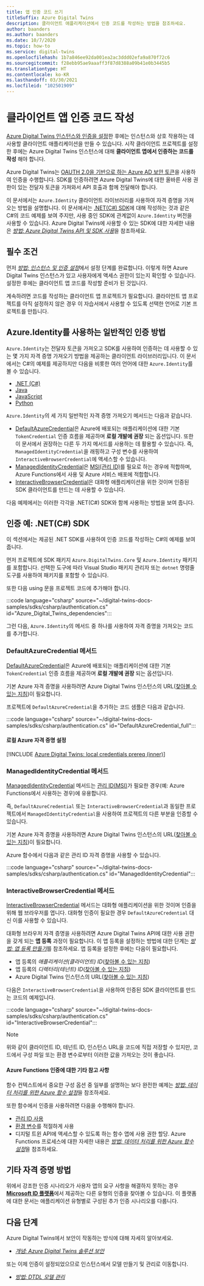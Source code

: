 ```yaml
---
title: 앱 인증 코드 쓰기
titleSuffix: Azure Digital Twins
description: 클라이언트 애플리케이션에서 인증 코드를 작성하는 방법을 참조하세요.
author: baanders
ms.author: baanders
ms.date: 10/7/2020
ms.topic: how-to
ms.service: digital-twins
ms.openlocfilehash: 1b7a846ee92da001ea2ac3ddd02efa9a870f72c6
ms.sourcegitcommit: f28ebb95ae9aaaff3f87d8388a09b41e0b3445b5
ms.translationtype: HT
ms.contentlocale: ko-KR
ms.lasthandoff: 03/30/2021
ms.locfileid: "102501909"
---
```

# <a name="write-client-app-authentication-code"></a>클라이언트 앱 인증 코드 작성

[Azure Digital Twins 인스턴스와 인증을 설정](how-to-set-up-instance-portal.md)한 후에는 인스턴스와 상호 작용하는 데 사용할 클라이언트 애플리케이션을 만들 수 있습니다. 시작 클라이언트 프로젝트를 설정한 후에는 Azure Digital Twins 인스턴스에 대해 **클라이언트 앱에서 인증하는 코드를 작성** 해야 합니다.

Azure Digital Twins는 [OAUTH 2.0을 기반으로 하는 Azure AD 보안 토큰](../active-directory/develop/security-tokens.md#json-web-tokens-and-claims)을 사용하여 인증을 수행합니다. SDK를 인증하려면 Azure Digital Twins에 대한 올바른 사용 권한이 있는 전달자 토큰을 가져와서 API 호출과 함께 전달해야 합니다. 

이 문서에서는 `Azure.Identity` 클라이언트 라이브러리를 사용하여 자격 증명을 가져오는 방법을 설명합니다. 이 문서에서는 [.NET(C#) SDK](/dotnet/api/overview/azure/digitaltwins/client)에 대해 작성하는 것과 같은 C#의 코드 예제를 보여 주지만, 사용 중인 SDK에 관계없이 `Azure.Identity` 버전을 사용할 수 있습니다. Azure Digital Twins에 사용할 수 있는 SDK에 대한 자세한 내용은 [*방법: Azure Digital Twins API 및 SDK 사용*](how-to-use-apis-sdks.md)을 참조하세요.

## <a name="prerequisites"></a>필수 조건

먼저 [*방법: 인스턴스 및 인증 설정*](how-to-set-up-instance-portal.md)에서 설정 단계를 완료합니다. 이렇게 하면 Azure Digital Twins 인스턴스가 있고 사용자에게 액세스 권한이 있는지 확인할 수 있습니다. 설정한 후에는 클라이언트 앱 코드를 작성할 준비가 된 것입니다.

계속하려면 코드를 작성하는 클라이언트 앱 프로젝트가 필요합니다. 클라이언트 앱 프로젝트를 아직 설정하지 않은 경우 이 자습서에서 사용할 수 있도록 선택한 언어로 기본 프로젝트를 만듭니다.

## <a name="common-authentication-methods-with-azureidentity"></a>Azure.Identity를 사용하는 일반적인 인증 방법

`Azure.Identity`는 전달자 토큰을 가져오고 SDK를 사용하여 인증하는 데 사용할 수 있는 몇 가지 자격 증명 가져오기 방법을 제공하는 클라이언트 라이브러리입니다. 이 문서에서는 C#의 예제를 제공하지만 다음을 비롯한 여러 언어에 대한 `Azure.Identity`를 볼 수 있습니다.

* [.NET (C#)](/dotnet/api/azure.identity)
* [Java](/java/api/overview/azure/identity-readme)
* [JavaScript](/javascript/api/overview/azure/identity-readme)
* [Python](/python/api/overview/azure/identity-readme)

`Azure.Identity`의 세 가지 일반적인 자격 증명 가져오기 메서드는 다음과 같습니다.

* [DefaultAzureCredential](/dotnet/api/azure.identity.defaultazurecredential)은 Azure에 배포되는 애플리케이션에 대한 기본 `TokenCredential` 인증 흐름을 제공하며 **로컬 개발에 권장** 되는 옵션입니다. 또한 이 문서에서 권장하는 다른 두 가지 메서드를 사용하는 데 활용할 수 있습니다. 즉, `ManagedIdentityCredential`을 래핑하고 구성 변수를 사용하여 `InteractiveBrowserCredential`에 액세스할 수 있습니다.
* [ManagedIdentityCredential](/dotnet/api/azure.identity.managedidentitycredential)은 [MSI(관리 ID)](../active-directory/managed-identities-azure-resources/overview.md)를 필요로 하는 경우에 적합하며, Azure Functions에서 사용 및 Azure 서비스 배포에 적합합니다.
* [InteractiveBrowserCredential](/dotnet/api/azure.identity.interactivebrowsercredential)은 대화형 애플리케이션을 위한 것이며 인증된 SDK 클라이언트를 만드는 데 사용할 수 있습니다.

다음 예제에서는 이러한 각각을 .NET(C#) SDK와 함께 사용하는 방법을 보여 줍니다.

## <a name="authentication-examples-net-c-sdk"></a>인증 예: .NET(C#) SDK

이 섹션에서는 제공된 .NET SDK를 사용하여 인증 코드를 작성하는 C#의 예제를 보여 줍니다.

먼저 프로젝트에 SDK 패키지 `Azure.DigitalTwins.Core` 및 `Azure.Identity` 패키지를 포함합니다. 선택한 도구에 따라 Visual Studio 패키지 관리자 또는 `dotnet` 명령줄 도구를 사용하여 패키지를 포함할 수 있습니다. 

또한 다음 using 문을 프로젝트 코드에 추가해야 합니다.

:::code language="csharp" source="~/digital-twins-docs-samples/sdks/csharp/authentication.cs" id="Azure_Digital_Twins_dependencies":::

그런 다음, `Azure.Identity`의 메서드 중 하나를 사용하여 자격 증명을 가져오는 코드를 추가합니다.

### <a name="defaultazurecredential-method"></a>DefaultAzureCredential 메서드

[DefaultAzureCredential](/dotnet/api/azure.identity.defaultazurecredential)은 Azure에 배포되는 애플리케이션에 대한 기본 `TokenCredential` 인증 흐름을 제공하며 **로컬 개발에 권장** 되는 옵션입니다.

기본 Azure 자격 증명을 사용하려면 Azure Digital Twins 인스턴스의 URL([찾아볼 수 있는 지침](how-to-set-up-instance-portal.md#verify-success-and-collect-important-values))이 필요합니다.

프로젝트에 `DefaultAzureCredential`을 추가하는 코드 샘플은 다음과 같습니다.

:::code language="csharp" source="~/digital-twins-docs-samples/sdks/csharp/authentication.cs" id="DefaultAzureCredential_full":::

#### <a name="set-up-local-azure-credentials"></a>로컬 Azure 자격 증명 설정

[!INCLUDE [Azure Digital Twins: local credentials prereq (inner)](../../includes/digital-twins-local-credentials-inner.md)]

### <a name="managedidentitycredential-method"></a>ManagedIdentityCredential 메서드

[ManagedIdentityCredential](/dotnet/api/azure.identity.managedidentitycredential) 메서드는 [관리 ID(MSI)](../active-directory/managed-identities-azure-resources/overview.md)가 필요한 경우(예: Azure Functions에서 사용하는 경우)에 유용합니다.

즉, `DefaultAzureCredential` 또는 `InteractiveBrowserCredential`과 동일한 프로젝트에서 `ManagedIdentityCredential`을 사용하여 프로젝트의 다른 부분을 인증할 수 있습니다.

기본 Azure 자격 증명을 사용하려면 Azure Digital Twins 인스턴스의 URL([찾아볼 수 있는 지침](how-to-set-up-instance-portal.md#verify-success-and-collect-important-values))이 필요합니다.

Azure 함수에서 다음과 같은 관리 ID 자격 증명을 사용할 수 있습니다.

:::code language="csharp" source="~/digital-twins-docs-samples/sdks/csharp/authentication.cs" id="ManagedIdentityCredential":::

### <a name="interactivebrowsercredential-method"></a>InteractiveBrowserCredential 메서드

[InteractiveBrowserCredential](/dotnet/api/azure.identity.interactivebrowsercredential) 메서드는 대화형 애플리케이션을 위한 것이며 인증을 위해 웹 브라우저를 엽니다. 대화형 인증이 필요한 경우 `DefaultAzureCredential` 대신 이를 사용할 수 있습니다.

대화형 브라우저 자격 증명을 사용하려면 Azure Digital Twins API에 대한 사용 권한을 갖게 되는 **앱 등록** 과정이 필요합니다. 이 앱 등록을 설정하는 방법에 대한 단계는 [*방법: 앱 등록 만들기*](how-to-create-app-registration.md)를 참조하세요. 앱 등록을 설정한 후에는 다음이 필요합니다.
* 앱 등록의 *애플리케이션(클라이언트) ID*([찾아볼 수 있는 지침](how-to-create-app-registration.md#collect-client-id-and-tenant-id))
* 앱 등록의 *디렉터리(테넌트) ID*([찾아볼 수 있는 지침](how-to-create-app-registration.md#collect-client-id-and-tenant-id))
* Azure Digital Twins 인스턴스의 URL([찾아볼 수 있는 지침](how-to-set-up-instance-portal.md#verify-success-and-collect-important-values))

다음은 `InteractiveBrowserCredential`을 사용하여 인증된 SDK 클라이언트를 만드는 코드의 예제입니다.

:::code language="csharp" source="~/digital-twins-docs-samples/sdks/csharp/authentication.cs" id="InteractiveBrowserCredential":::

>[!NOTE]
> 위와 같이 클라이언트 ID, 테넌트 ID, 인스턴스 URL을 코드에 직접 저장할 수 있지만, 코드에서 구성 파일 또는 환경 변수로부터 이러한 값을 가져오는 것이 좋습니다.

#### <a name="other-notes-about-authenticating-azure-functions"></a>Azure Functions 인증에 대한 기타 참고 사항

함수 컨텍스트에서 중요한 구성 옵션 중 일부를 설명하는 보다 완전한 예제는 [*방법: 데이터 처리를 위한 Azure 함수 설정*](how-to-create-azure-function.md)을 참조하세요.

또한 함수에서 인증을 사용하려면 다음을 수행해야 합니다.
* [관리 ID 사용](../app-service/overview-managed-identity.md?tabs=dotnet)
* [환경 변수](/sandbox/functions-recipes/environment-variables?tabs=csharp)를 적절하게 사용
* 디지털 트윈 API에 액세스할 수 있도록 하는 함수 앱에 사용 권한 할당. Azure Functions 프로세스에 대한 자세한 내용은 [*방법: 데이터 처리를 위한 Azure 함수 설정*](how-to-create-azure-function.md)을 참조하세요.

## <a name="other-credential-methods"></a>기타 자격 증명 방법

위에서 강조한 인증 시나리오가 사용자 앱의 요구 사항을 해결하지 못하는 경우 [**Microsoft ID 플랫폼**](../active-directory/develop/v2-overview.md#getting-started)에서 제공하는 다른 유형의 인증을 찾아볼 수 있습니다. 이 플랫폼에 대한 문서는 애플리케이션 유형별로 구성된 추가 인증 시나리오를 다룹니다.

## <a name="next-steps"></a>다음 단계

Azure Digital Twins에서 보안이 작동하는 방식에 대해 자세히 알아보세요.
* [*개념: Azure Digital Twins 솔루션 보안*](concepts-security.md)

또는 이제 인증이 설정되었으므로 인스턴스에서 모델 만들기 및 관리로 이동합니다.
* [*방법: DTDL 모델 관리*](how-to-manage-model.md)